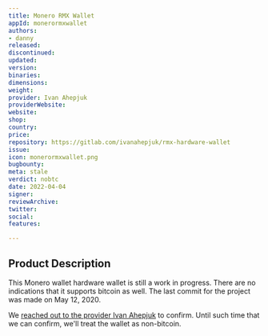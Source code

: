 ```yaml
---
title: Monero RMX Wallet
appId: monerormxwallet
authors:
- danny
released: 
discontinued: 
updated: 
version: 
binaries: 
dimensions: 
weight: 
provider: Ivan Ahepjuk
providerWebsite: 
website: 
shop: 
country: 
price: 
repository: https://gitlab.com/ivanahepjuk/rmx-hardware-wallet
issue: 
icon: monerormxwallet.png
bugbounty: 
meta: stale
verdict: nobtc
date: 2022-04-04
signer: 
reviewArchive: 
twitter: 
social: 
features: 

---
```


## Product Description

This Monero wallet hardware wallet is still a work in progress. There are no indications that it supports bitcoin as well. The last commit for the project was made on May 12, 2020.

We [reached out to the provider Ivan Ahepjuk](https://twitter.com/BitcoinWalletz/status/1505780601869434881) to confirm. Until such time that we can confirm, we'll treat the wallet as non-bitcoin. 